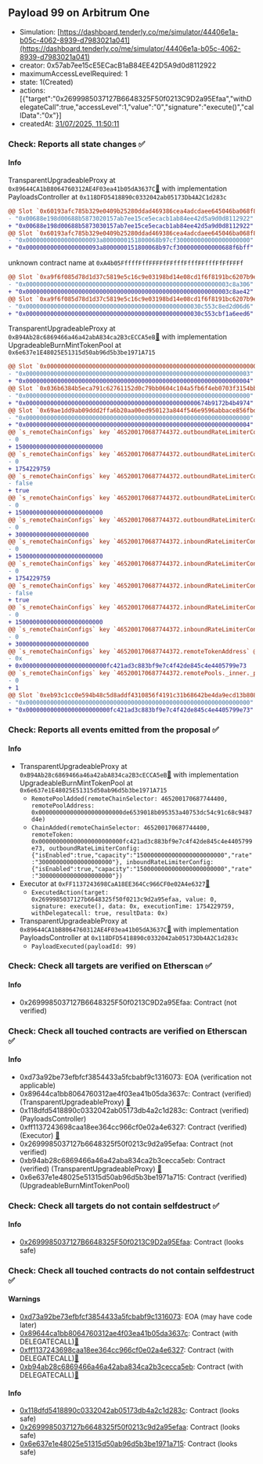 ## Payload 99 on Arbitrum One

- Simulation: [https://dashboard.tenderly.co/me/simulator/44406e1a-b05c-4062-8939-d7983021a041](https://dashboard.tenderly.co/me/simulator/44406e1a-b05c-4062-8939-d7983021a041)
- creator: 0x57ab7ee15cE5ECacB1aB84EE42D5A9d0d8112922
- maximumAccessLevelRequired: 1
- state: 1(Created)
- actions: [{"target":"0x2699985037127B6648325F50f0213C9D2a95Efaa","withDelegateCall":true,"accessLevel":1,"value":"0","signature":"execute()","callData":"0x"}]
- createdAt: [31/07/2025, 11:50:11](https://arbiscan.io/tx/0x2bbca5cd8ae3e6d3b01bf91a39ef9d11ad4f1ef0cf5f7d2f8f469261af2cf0c7)

### Check: Reports all state changes :white_check_mark:

#### Info


TransparentUpgradeableProxy at `0x89644CA1bB8064760312AE4F03ea41b05dA3637C`[:ghost:](https://github.com/bgd-labs/aave-address-book "GovernanceV3Arbitrum.PAYLOADS_CONTROLLER") with implementation PayloadsController at `0x118DFD5418890c0332042ab05173Db4A2C1d283c`
```diff
@@ Slot `0x60193afc785b329e0409b25280ddad469386cea4adcdaee645046ba068f899a5` @@
- "0x00688e198d00688b5873020157ab7ee15ce5ecacb1ab84ee42d5a9d0d8112922"
+ "0x00688e198d00688b5873030157ab7ee15ce5ecacb1ab84ee42d5a9d0d8112922"
@@ Slot `0x60193afc785b329e0409b25280ddad469386cea4adcdaee645046ba068f899a6` @@
- "0x000000000000000000093a8000000151800068b97cf300000000000000000000"
+ "0x000000000000000000093a8000000151800068b97cf3000000000000688f6bff"
```

unknown contract name at `0xA4b05FffffFffFFFFfFFfffFfffFFfffFfFfFFFf`
```diff
@@ Slot `0xa9f6f085d78d1d37c5819e5c16c9e03198bd14e08cd1f6f8191bc6207b9e9706` @@
- "0x0000000000000000000000000000000000000000000000000000000003c8a306"
+ "0x0000000000000000000000000000000000000000000000000000000003c8ae42"
@@ Slot `0xa9f6f085d78d1d37c5819e5c16c9e03198bd14e08cd1f6f8191bc6207b9e970b` @@
- "0x00000000000000000000000000000000000000000000000030c553c8ed2d06d6"
+ "0x00000000000000000000000000000000000000000000000030c553cbf1a6eed6"
```

TransparentUpgradeableProxy at `0xB94Ab28c6869466a46a42abA834ca2B3cECCA5eB`[:ghost:](https://github.com/bgd-labs/aave-address-book "GhoArbitrum.GHO_CCIP_TOKEN_POOL") with implementation UpgradeableBurnMintTokenPool at `0x6e637e1E48025E51315d50ab96d5b3be1971A715`
```diff
@@ Slot `0x0000000000000000000000000000000000000000000000000000000000000005` @@
- "0x0000000000000000000000000000000000000000000000000000000000000003"
+ "0x0000000000000000000000000000000000000000000000000000000000000004"
@@ Slot `0x036b6384b5eca791c62761152d0c79bb0604c104a5fb6f4eb0703f3154bb3db3` @@
- "0x0000000000000000000000000000000000000000000000000000000000000000"
+ "0x0000000000000000000000000000000000000000000000000674b9172b4b4974"
@@ Slot `0x69ae1dd9ab09ddd2ffa6b20aa00ed950123a844f546e9596abbace856fbd9733` @@
- "0x0000000000000000000000000000000000000000000000000000000000000000"
+ "0x0000000000000000000000000000000000000000000000000000000000000004"
@@ `s_remoteChainConfigs` key `465200170687744372.outboundRateLimiterConfig.tokens` @@
- 0
+ 1500000000000000000000000
@@ `s_remoteChainConfigs` key `465200170687744372.outboundRateLimiterConfig.lastUpdated` @@
- 0
+ 1754229759
@@ `s_remoteChainConfigs` key `465200170687744372.outboundRateLimiterConfig.isEnabled` @@
- false
+ true
@@ `s_remoteChainConfigs` key `465200170687744372.outboundRateLimiterConfig.capacity` @@
- 0
+ 1500000000000000000000000
@@ `s_remoteChainConfigs` key `465200170687744372.outboundRateLimiterConfig.rate` @@
- 0
+ 300000000000000000000
@@ `s_remoteChainConfigs` key `465200170687744372.inboundRateLimiterConfig.tokens` @@
- 0
+ 1500000000000000000000000
@@ `s_remoteChainConfigs` key `465200170687744372.inboundRateLimiterConfig.lastUpdated` @@
- 0
+ 1754229759
@@ `s_remoteChainConfigs` key `465200170687744372.inboundRateLimiterConfig.isEnabled` @@
- false
+ true
@@ `s_remoteChainConfigs` key `465200170687744372.inboundRateLimiterConfig.capacity` @@
- 0
+ 1500000000000000000000000
@@ `s_remoteChainConfigs` key `465200170687744372.inboundRateLimiterConfig.rate` @@
- 0
+ 300000000000000000000
@@ `s_remoteChainConfigs` key `465200170687744372.remoteTokenAddress` @@
- 0x
+ 0x000000000000000000000000fc421ad3c883bf9e7c4f42de845c4e4405799e73
@@ `s_remoteChainConfigs` key `465200170687744372.remotePools._inner._positions.0x3c539990abb86ec1720e44699e7db9c65f5045c358615f7219b35a44bfb6287e` @@
- 0
+ 1
@@ Slot `0xeb93c1cc0e594b48c5d8addf4310856f4191c31b68642be4da9ecd13b808f85d` @@
- "0x0000000000000000000000000000000000000000000000000000000000000000"
+ "0x000000000000000000000000fc421ad3c883bf9e7c4f42de845c4e4405799e73"
```


### Check: Reports all events emitted from the proposal :white_check_mark:

#### Info

- TransparentUpgradeableProxy at `0xB94Ab28c6869466a46a42abA834ca2B3cECCA5eB`[:ghost:](https://github.com/bgd-labs/aave-address-book "GhoArbitrum.GHO_CCIP_TOKEN_POOL") with implementation UpgradeableBurnMintTokenPool at `0x6e637e1E48025E51315d50ab96d5b3be1971A715`
  - `RemotePoolAdded(remoteChainSelector: 465200170687744400, remotePoolAddress: 0x000000000000000000000000de6539018b095353a40753dc54c91c68c9487d4e)`
  - `ChainAdded(remoteChainSelector: 465200170687744400, remoteToken: 0x000000000000000000000000fc421ad3c883bf9e7c4f42de845c4e4405799e73, outboundRateLimiterConfig: {"isEnabled":true,"capacity":"1500000000000000000000000","rate":"300000000000000000000"}, inboundRateLimiterConfig: {"isEnabled":true,"capacity":"1500000000000000000000000","rate":"300000000000000000000"})`
- Executor at `0xFF1137243698CaA18EE364Cc966CF0e02A4e6327`[:ghost:](https://github.com/bgd-labs/aave-address-book "AaveV3Arbitrum.ACL_ADMIN, GovernanceV3Arbitrum.EXECUTOR_LVL_1")
  - `ExecutedAction(target: 0x2699985037127b6648325f50f0213c9d2a95efaa, value: 0, signature: execute(), data: 0x, executionTime: 1754229759, withDelegatecall: true, resultData: 0x)`
- TransparentUpgradeableProxy at `0x89644CA1bB8064760312AE4F03ea41b05dA3637C`[:ghost:](https://github.com/bgd-labs/aave-address-book "GovernanceV3Arbitrum.PAYLOADS_CONTROLLER") with implementation PayloadsController at `0x118DFD5418890c0332042ab05173Db4A2C1d283c`
  - `PayloadExecuted(payloadId: 99)`

### Check: Check all targets are verified on Etherscan :white_check_mark:

#### Info

- 0x2699985037127B6648325F50f0213C9D2a95Efaa: Contract (not verified) 

### Check: Check all touched contracts are verified on Etherscan :white_check_mark:

#### Info

- 0xd73a92be73efbfcf3854433a5fcbabf9c1316073: EOA (verification not applicable)
- 0x89644ca1bb8064760312ae4f03ea41b05da3637c: Contract (verified) (TransparentUpgradeableProxy) [:ghost:](https://github.com/bgd-labs/aave-address-book "GovernanceV3Arbitrum.PAYLOADS_CONTROLLER")
- 0x118dfd5418890c0332042ab05173db4a2c1d283c: Contract (verified) (PayloadsController) 
- 0xff1137243698caa18ee364cc966cf0e02a4e6327: Contract (verified) (Executor) [:ghost:](https://github.com/bgd-labs/aave-address-book "AaveV3Arbitrum.ACL_ADMIN, GovernanceV3Arbitrum.EXECUTOR_LVL_1")
- 0x2699985037127b6648325f50f0213c9d2a95efaa: Contract (not verified) 
- 0xb94ab28c6869466a46a42aba834ca2b3cecca5eb: Contract (verified) (TransparentUpgradeableProxy) [:ghost:](https://github.com/bgd-labs/aave-address-book "GhoArbitrum.GHO_CCIP_TOKEN_POOL")
- 0x6e637e1e48025e51315d50ab96d5b3be1971a715: Contract (verified) (UpgradeableBurnMintTokenPool) 

### Check: Check all targets do not contain selfdestruct :white_check_mark:

#### Info

- [0x2699985037127B6648325F50f0213C9D2a95Efaa](https://arbiscan.io/address/0x2699985037127B6648325F50f0213C9D2a95Efaa): Contract (looks safe)

### Check: Check all touched contracts do not contain selfdestruct :white_check_mark:

#### Warnings

- [0xd73a92be73efbfcf3854433a5fcbabf9c1316073](https://arbiscan.io/address/0xd73a92be73efbfcf3854433a5fcbabf9c1316073): EOA (may have code later)
- [0x89644ca1bb8064760312ae4f03ea41b05da3637c](https://arbiscan.io/address/0x89644ca1bb8064760312ae4f03ea41b05da3637c): Contract (with DELEGATECALL)[:ghost:](https://github.com/bgd-labs/aave-address-book "GovernanceV3Arbitrum.PAYLOADS_CONTROLLER")
- [0xff1137243698caa18ee364cc966cf0e02a4e6327](https://arbiscan.io/address/0xff1137243698caa18ee364cc966cf0e02a4e6327): Contract (with DELEGATECALL)[:ghost:](https://github.com/bgd-labs/aave-address-book "AaveV3Arbitrum.ACL_ADMIN, GovernanceV3Arbitrum.EXECUTOR_LVL_1")
- [0xb94ab28c6869466a46a42aba834ca2b3cecca5eb](https://arbiscan.io/address/0xb94ab28c6869466a46a42aba834ca2b3cecca5eb): Contract (with DELEGATECALL)[:ghost:](https://github.com/bgd-labs/aave-address-book "GhoArbitrum.GHO_CCIP_TOKEN_POOL")

#### Info

- [0x118dfd5418890c0332042ab05173db4a2c1d283c](https://arbiscan.io/address/0x118dfd5418890c0332042ab05173db4a2c1d283c): Contract (looks safe)
- [0x2699985037127b6648325f50f0213c9d2a95efaa](https://arbiscan.io/address/0x2699985037127b6648325f50f0213c9d2a95efaa): Contract (looks safe)
- [0x6e637e1e48025e51315d50ab96d5b3be1971a715](https://arbiscan.io/address/0x6e637e1e48025e51315d50ab96d5b3be1971a715): Contract (looks safe)

